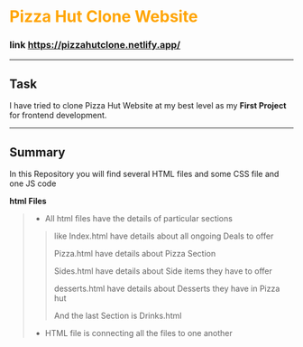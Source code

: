 
<a style="text-decoration: none; color: orange;" href= "https://pizzahutclone.netlify.app/"> <h1> Pizza Hut Clone Website </h1></a>


### link https://pizzahutclone.netlify.app/
___


## Task
I have tried to clone Pizza Hut Website at my best level as my __First Project__ for frontend development.
___

## Summary 
In this Repository you will find several HTML files and some CSS file and one JS code 

**html Files**
> - All html files have the details of particular sections
> >
> > like Index.html have details about all ongoing Deals to offer
> >
> > Pizza.html have details about Pizza Section
> >
> > Sides.html have details about Side items they have to offer
> > 
> > desserts.html have details about Desserts they have in Pizza hut
> > 
> > And the last Section is Drinks.html
> - HTML file is connecting all the files to one another
